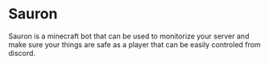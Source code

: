 # Sauron
Sauron is a minecraft bot that can be used to monitorize your server and make sure your things are safe as a player that can be easily controled from discord.

